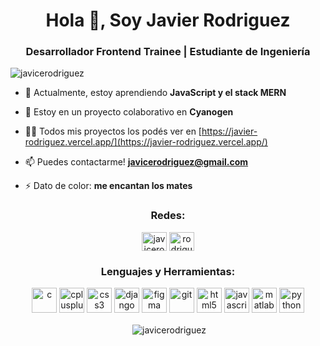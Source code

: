 <h1 align="center">Hola 👋, Soy Javier Rodriguez</h1>
<h3 align="center">Desarrollador Frontend Trainee | Estudiante de Ingeniería</h3>

<p align="left"> <img src="https://komarev.com/ghpvc/?username=javicerodriguez&label=Profile%20views&color=0e75b6&style=flat" alt="javicerodriguez" /> </p>

- 🌱 Actualmente, estoy aprendiendo **JavaScript y el stack MERN**

- 👯 Estoy en un proyecto colaborativo en **Cyanogen**

- 👨‍💻 Todos mis proyectos los podés ver en [https://javier-rodriguez.vercel.app/](https://javier-rodriguez.vercel.app/)

- 📫 Puedes contactarme! **javicerodriguez@gmail.com**

- ⚡ Dato de color: **me encantan los mates**

<h3 align="center">Redes:</h3>
<p align="center">
<a href="https://twitter.com/javicerodriguez" target="blank"><img align="center" src="https://cdn.jsdelivr.net/npm/simple-icons@3.0.1/icons/twitter.svg" alt="javicerodriguez" height="30" width="40" /></a>
<a href="https://linkedin.com/in/rodriguezjavierc" target="blank"><img align="center" src="https://cdn.jsdelivr.net/npm/simple-icons@3.0.1/icons/linkedin.svg" alt="rodriguezjavierc" height="30" width="40" /></a>
</p>

<h3 align="center">Lenguajes y Herramientas:</h3>
<p align="center">
  <img src="https://devicons.github.io/devicon/devicon.git/icons/c/c-original.svg" alt="c" width="40" height="40"/>
  <img src="https://devicons.github.io/devicon/devicon.git/icons/cplusplus/cplusplus-original.svg" alt="cplusplus" width="40" height="40"/>
  <img src="https://devicons.github.io/devicon/devicon.git/icons/css3/css3-original-wordmark.svg" alt="css3" width="40" height="40"/>
  <img src="https://devicons.github.io/devicon/devicon.git/icons/django/django-original.svg" alt="django" width="40" height="40"/>
  <img src="https://www.vectorlogo.zone/logos/figma/figma-icon.svg" alt="figma" width="40" height="40"/>
  <img src="https://www.vectorlogo.zone/logos/git-scm/git-scm-icon.svg" alt="git" width="40" height="40"/>
  <img src="https://devicons.github.io/devicon/devicon.git/icons/html5/html5-original-wordmark.svg" alt="html5" width="40" height="40"/>
  <img src="https://devicons.github.io/devicon/devicon.git/icons/javascript/javascript-original.svg" alt="javascript" width="40" height="40"/>
  <img src="https://raw.githubusercontent.com/simple-icons/simple-icons/master/icons/mathworks.svg" alt="matlab" width="40" height="40"/>
  <img src="https://devicons.github.io/devicon/devicon.git/icons/python/python-original.svg" alt="python" width="40" height="40"/>
</p>

<p align="center">&nbsp;<img align="center" src="https://github-readme-stats.vercel.app/api?username=javicerodriguez&show_icons=true&theme=tokyonight&locale=en" alt="javicerodriguez" /></p>
